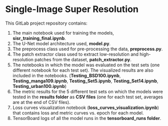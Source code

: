 # Single-Image Super Resolution

This GitLab project repository contains:
1.	The main notebook used for training	the models, **sisr_training_final.ipynb**.
2.	The U-Net model architecture used, **model.py**.
3.	The preprocess class used for pre-processing the data, **preprocess.py**.
4.	The patch extractor class used to extract low-resolution and high-resolution patches from the dataset, **patch_extractor.py**.
5.	The notebooks in which the model was evaluated on the test sets (one different notebook for each test set). The visualized results are also included in the notebooks.
(**Testing_BSD100.ipynb**, **Testing_manga109.ipynb**, **Testing_Set5.ipynb**, **Testing_Set14.ipynb**, **Testing_urban100.ipynb**)
6.	The metric results for the 5 different test sets on which the models were tested in the **results folder** as **CSV files** (one for each test set, averages are at the end of CSV files).
7.	Loss curves visualization notebook (**loss_curves_visualization.ipynb**) that contains loss and metric curves vs. epoch for each model.
8.	TensorBoard logs of all the model runs in the **tensorboard_runs folder**.
